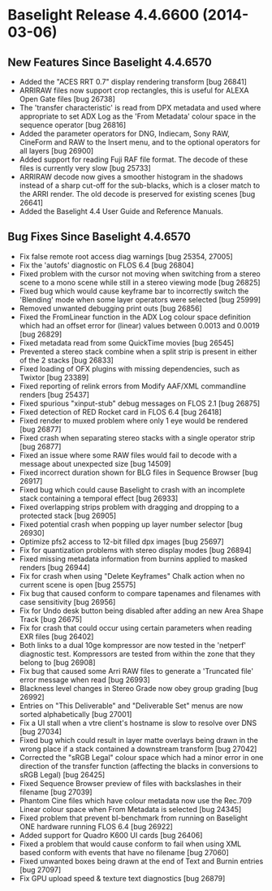 # Baselight Release 4.4.6600 (2014-03-06)



## New Features Since Baselight 4.4.6570

* Added the "ACES RRT 0.7" display rendering transform \[bug 26841]
* ARRIRAW files now support crop rectangles, this is useful for ALEXA Open Gate files \[bug 26738]
* The 'transfer characteristic' is read from DPX metadata and used where appropriate to set ADX Log as the 'From Metadata' colour space in the sequence operator \[bug 26816]
* Added the parameter operators for DNG, Indiecam, Sony RAW, CineForm and RAW to the Insert menu, and to the optional operators for all layers \[bug 26900]
* Added support for reading Fuji RAF file format. The decode of these files is currently very slow \[bug 25733]
* ARRIRAW decode now gives a smoother histogram in the shadows instead of a sharp cut-off for the sub-blacks, which is a closer match to the ARRI render. The old decode is preserved for existing scenes \[bug 26641]
* Added the Baselight 4.4 User Guide and Reference Manuals.

## Bug Fixes Since Baselight 4.4.6570

* Fix false remote root access diag warnings \[bug 25354, 27005]
* Fix the 'autofs' diagnostic on FLOS 6.4 \[bug 26804]
* Fixed problem with the cursor not moving when switching from a stereo scene to a mono scene while still in a stereo viewing mode \[bug 26825]
* Fixed bug which would cause keyframe bar to incorrectly switch the 'Blending' mode when some layer operators were selected \[bug 25999]
* Removed unwanted debugging print outs \[bug 26856]
* Fixed the FromLinear function in the ADX Log colour space definition which had an offset error for (linear) values between 0.0013 and 0.0019 \[bug 26829]
* Fixed metadata read from some QuickTime movies \[bug 26545]
* Prevented a stereo stack combine when a split strip is present in either of the 2 stacks \[bug 26833]
* Fixed loading of OFX plugins with missing dependencies, such as Twixtor \[bug 23389]
* Fixed reporting of relink errors from Modify AAF/XML commandline renders \[bug 25437]
* Fixed spurious "xinput-stub" debug messages on FLOS 2.1 \[bug 26875]
* Fixed detection of RED Rocket card in FLOS 6.4 \[bug 26418]
* Fixed render to muxed problem where only 1 eye would be rendered \[bug 26877]
* Fixed crash when separating stereo stacks with a single operator strip \[bug 26877]
* Fixed an issue where some RAW files would fail to decode with a message about unexpected size \[bug 14509]
* Fixed incorrect duration shown for BLG files in Sequence Browser \[bug 26917]
* Fixed bug which could cause Baselight to crash with an incomplete stack containing a temporal effect \[bug 26933]
* Fixed overlapping strips problem with dragging and dropping to a protected stack \[bug 26905]
* Fixed potential crash when popping up layer number selector \[bug 26930]
* Optimize pfs2 access to 12-bit filled dpx images \[bug 25697]
* Fix for quantization problems with stereo display modes \[bug 26894]
* Fixed missing metadata information from burnins applied to masked renders \[bug 26944]
* Fix for crash when using "Delete Keyframes" Chalk action when no current scene is open \[bug 25575]
* Fix bug that caused conform to compare tapenames and filenames with case sensitivity \[bug 26956]
* Fix for Undo desk button being disabled after adding an new Area Shape Track \[bug 26675]
* Fix for crash that could occur using certain parameters when reading EXR files \[bug 26402]
* Both links to a dual 10ge kompressor are now tested in the 'netperf' diagnostic test. Kompressors are tested from within the zone that they belong to \[bug 26908]
* Fix bug that caused some Arri RAW files to generate a 'Truncated file' error message when read \[bug 26993]
* Blackness level changes in Stereo Grade now obey group grading \[bug 26992]
* Entries on "This Deliverable" and "Deliverable Set" menus are now sorted alphabetically \[bug 27001]
* Fix a UI stall when a vtre client's hostname is slow to resolve over DNS \[bug 27034]
* Fixed bug which could result in layer matte overlays being drawn in the wrong place if a stack contained a downstream transform \[bug 27042]
* Corrected the "sRGB Legal" colour space which had a minor error in one direction of the transfer function (affecting the blacks in conversions to sRGB Legal) \[bug 26425]
* Fixed Sequence Browser preview of files with backslashes in their filename \[bug 27039]
* Phantom Cine files which have colour metadata now use the Rec.709 Linear colour space when From Metadata is selected \[bug 24345]
* Fixed problem that prevent bl-benchmark from running on Baselight ONE hardware running FLOS 6.4 \[bug 26922]
* Added support for Quadro K600 UI cards \[bug 26406]
* Fixed a problem that would cause conform to fail when using XML based conform with events that have no filename \[bug 27060]
* Fixed unwanted boxes being drawn at the end of Text and Burnin entries \[bug 27097]
* Fix GPU upload speed & texture text diagnostics \[bug 26879]
